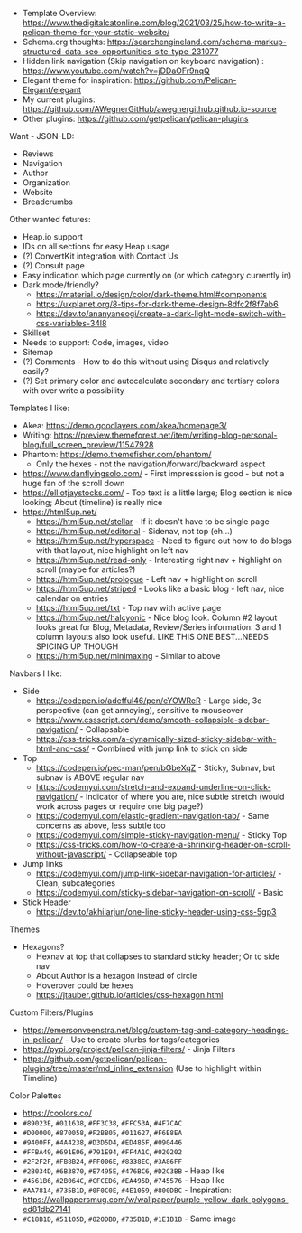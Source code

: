 - Template Overview: https://www.thedigitalcatonline.com/blog/2021/03/25/how-to-write-a-pelican-theme-for-your-static-website/
- Schema.org thoughts: https://searchengineland.com/schema-markup-structured-data-seo-opportunities-site-type-231077
- Hidden link navigation (Skip navigation on keyboard navigation) : https://www.youtube.com/watch?v=jDDaOFr9nqQ
- Elegant theme for inspiration: https://github.com/Pelican-Elegant/elegant
- My current plugins: https://github.com/AWegnerGitHub/awegnergithub.github.io-source
- Other plugins: https://github.com/getpelican/pelican-plugins

Want - JSON-LD:
    
- Reviews
- Navigation
- Author
- Organization
- Website
- Breadcrumbs
    
Other wanted fetures:

- Heap.io support
- IDs on all sections for easy Heap usage
- (?) ConvertKit integration with Contact Us
- (?) Consult page
- Easy indication which page currently on (or which category currently in)
- Dark mode/friendly? 
  - https://material.io/design/color/dark-theme.html#components
  - https://uxplanet.org/8-tips-for-dark-theme-design-8dfc2f8f7ab6
  - https://dev.to/ananyaneogi/create-a-dark-light-mode-switch-with-css-variables-34l8
- Skillset
- Needs to support: Code, images, video
- Sitemap
- (?) Comments - How to do this without using Disqus and relatively easily?
- (?) Set primary color and autocalculate secondary and tertiary colors with over write a possibility

Templates I like:

- Akea: https://demo.goodlayers.com/akea/homepage3/
- Writing: https://preview.themeforest.net/item/writing-blog-personal-blog/full_screen_preview/11547928
- Phantom: https://demo.themefisher.com/phantom/
  - Only the hexes - not the navigation/forward/backward aspect
- https://www.danflyingsolo.com/ - First impresssion is good - but not a huge fan of the scroll down
- https://elliotjaystocks.com/ - Top text is a little large; Blog section is nice looking; About (timeline) is really nice
- https://html5up.net/
    - https://html5up.net/stellar - If it doesn't have to be single page
    - https://html5up.net/editorial - Sidenav, not top (eh...)
    - https://html5up.net/hyperspace - Need to figure out how to do blogs with that layout, nice highlight on left nav
    - https://html5up.net/read-only - Interesting right nav + highlight on scroll (maybe for articles?)
    - https://html5up.net/prologue - Left nav + highlight on scroll 
    - https://html5up.net/striped - Looks like a basic blog - left nav, nice calendar on entries
    - https://html5up.net/txt - Top nav with active page 
    - https://html5up.net/halcyonic - Nice blog look. Column #2 layout looks great for Blog, Metadata, Review/Series information. 3 and 1 column layouts also look useful. LIKE THIS ONE BEST...NEEDS SPICING UP THOUGH 
    - https://html5up.net/minimaxing - Similar to above 
    

Navbars I like:

- Side 
  - https://codepen.io/adefful46/pen/eYOWReR - Large side, 3d perspective (can get annoying), sensitive to mouseover 
  - https://www.cssscript.com/demo/smooth-collapsible-sidebar-navigation/ - Collapsable
  - https://css-tricks.com/a-dynamically-sized-sticky-sidebar-with-html-and-css/ - Combined with jump link to stick on side
- Top 
  - https://codepen.io/pec-man/pen/bGbeXqZ - Sticky, Subnav, but subnav is ABOVE regular nav
  - https://codemyui.com/stretch-and-expand-underline-on-click-navigation/ - Indicator of where you are, nice subtle stretch (would work across pages or require one big page?)
  - https://codemyui.com/elastic-gradient-navigation-tab/ - Same concerns as above, less subtle too
  - https://codemyui.com/simple-sticky-navigation-menu/ - Sticky Top
  - https://css-tricks.com/how-to-create-a-shrinking-header-on-scroll-without-javascript/ - Collapseable top 
- Jump links
  - https://codemyui.com/jump-link-sidebar-navigation-for-articles/ - Clean, subcategories
  - https://codemyui.com/sticky-sidebar-navigation-on-scroll/ - Basic
- Stick Header 
  - https://dev.to/akhilarjun/one-line-sticky-header-using-css-5gp3
  



Themes 
 - Hexagons? 
   - Hexnav at top that collapses to standard sticky header; Or to side nav 
   - About Author is a hexagon instead of circle 
   - Hoverover could be hexes 
   - https://jtauber.github.io/articles/css-hexagon.html


Custom Filters/Plugins
 - https://emersonveenstra.net/blog/custom-tag-and-category-headings-in-pelican/ - Use to create blurbs for tags/categories
 - https://pypi.org/project/pelican-jinja-filters/ - Jinja Filters
 - https://github.com/getpelican/pelican-plugins/tree/master/md_inline_extension (Use to highlight within Timeline)

Color Palettes

 - https://coolors.co/
 - `#89023E`, `#011638`, `#FF3C38`, `#FFC53A`, `#4F7CAC`
 - `#D00000`, `#870058`, `#F2BB05`, `#011627`, `#F6E8EA`
 - `#9400FF`, `#4A4238`, `#D3D5D4`, `#ED485F`, `#090446`
 - `#FFBA49`, `#691E06`, `#791E94`, `#FF4A1C`, `#020202`
 - `#2F2F2F`, `#FB8B24`, `#FF006E`, `#8338EC`, `#3A86FF`
 - `#2B034D`, `#6B3870`, `#E7495E`, `#476BC6`, `#D2C3BB` - Heap like 
 - `#4561B6`, `#2B064C`, `#CFCED6`, `#EA495D`, `#745576` - Heap like
 - `#AA7814`, `#735B1D`, `#0F0C0E`, `#4E1059`, `#800DBC` - Inspiration: https://wallpapersmug.com/w/wallpaper/purple-yellow-dark-polygons-ed81db27141
 - `#C18B1D`, `#51105D`, `#820DBD`, `#735B1D`, `#1E1B1B` - Same image 
 

